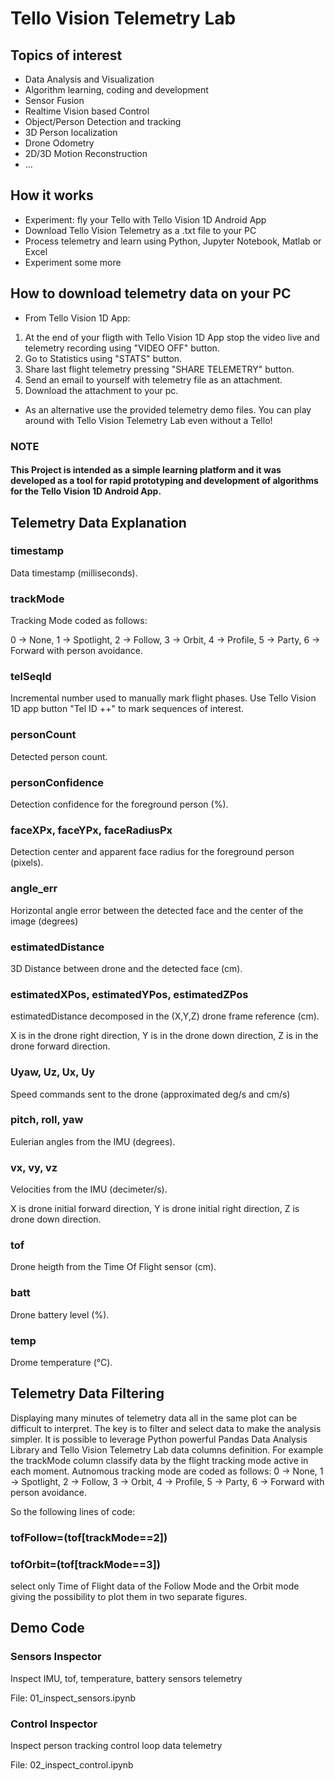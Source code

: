 # Tello Vision Telemetry Lab

## Topics of interest
- Data Analysis and Visualization
- Algorithm learning, coding and development
- Sensor Fusion
- Realtime Vision based Control
- Object/Person Detection and tracking
- 3D Person localization
- Drone Odometry
- 2D/3D Motion Reconstruction
- ...

## How it works
- Experiment: fly your Tello with Tello Vision 1D Android App 
- Download Tello Vision Telemetry as a .txt file to your PC
- Process telemetry and learn using Python, Jupyter Notebook, Matlab or Excel
- Experiment some more

## How to download telemetry data on your PC
- From Tello Vision 1D App:
1. At the end of your fligth with Tello Vision 1D App stop the video live and telemetry recording using "VIDEO OFF" button. 
2. Go to Statistics using "STATS" button. 
3. Share last flight telemetry pressing "SHARE TELEMETRY" button.
4. Send an email to yourself with telemetry file as an attachment.
5. Download the attachment to your pc.
- As an alternative use the provided telemetry demo files.
You can play around with Tello Vision Telemetry Lab even without a Tello!

### NOTE
#### This Project is intended as a simple learning platform and it was developed as a tool for rapid prototyping and development of algorithms for the Tello Vision 1D Android App.

## Telemetry Data Explanation <a class="anchor" id="data-explanation"></a>

### timestamp 
Data timestamp (milliseconds).

### trackMode
Tracking Mode coded as follows:

0 -> None, 
1 -> Spotlight,
2 -> Follow,
3 -> Orbit, 
4 -> Profile, 
5 -> Party,
6 -> Forward with person avoidance.

### telSeqId
Incremental number used to manually mark flight phases. Use Tello Vision 1D app button "Tel ID ++" to mark sequences of interest.

### personCount
Detected person count.

### personConfidence
Detection confidence for the foreground person (%).

### faceXPx, faceYPx, faceRadiusPx
Detection center and apparent face radius for the foreground person (pixels).

### angle_err
Horizontal angle error between the detected face and the center of the image (degrees)

### estimatedDistance
3D Distance between drone and the detected face (cm).

### estimatedXPos, estimatedYPos, estimatedZPos
estimatedDistance decomposed in the (X,Y,Z) drone frame reference (cm).

X is in the drone right direction, Y is in the drone down direction, Z is in the drone forward direction.

### Uyaw, Uz, Ux, Uy
Speed commands sent to the drone (approximated deg/s and cm/s)

### pitch, roll, yaw
Eulerian angles from the IMU (degrees).

### vx, vy, vz
Velocities from the IMU (decimeter/s).

X is drone initial forward direction, Y is drone initial right direction, Z is drone down direction.

### tof
Drone heigth from the Time Of Flight sensor (cm).

### batt
Drone battery level (%).

### temp
Drome temperature (°C).

## Telemetry Data Filtering
Displaying many minutes of telemetry data all in the same plot can be difficult to interpret.
The key is to filter and select data to make the analysis simpler.
It is possible to leverage Python powerful Pandas Data Analysis Library and Tello Vision Telemetry Lab data columns definition.
For example the trackMode column classify data by the flight tracking mode active in each moment.
Autnomous tracking mode are coded as follows:
0 -> None, 
1 -> Spotlight,
2 -> Follow,
3 -> Orbit, 
4 -> Profile, 
5 -> Party,
6 -> Forward with person avoidance.

So the following lines  of code:

### tofFollow=(tof[trackMode==2])
### tofOrbit=(tof[trackMode==3])

select only Time of Flight data of the Follow Mode and the Orbit mode giving the possibility to plot them in two separate figures.

## Demo Code

### Sensors Inspector
Inspect IMU, tof, temperature, battery sensors telemetry

File: 01_inspect_sensors.ipynb

### Control Inspector
Inspect person tracking control loop data telemetry

File: 02_inspect_control.ipynb






